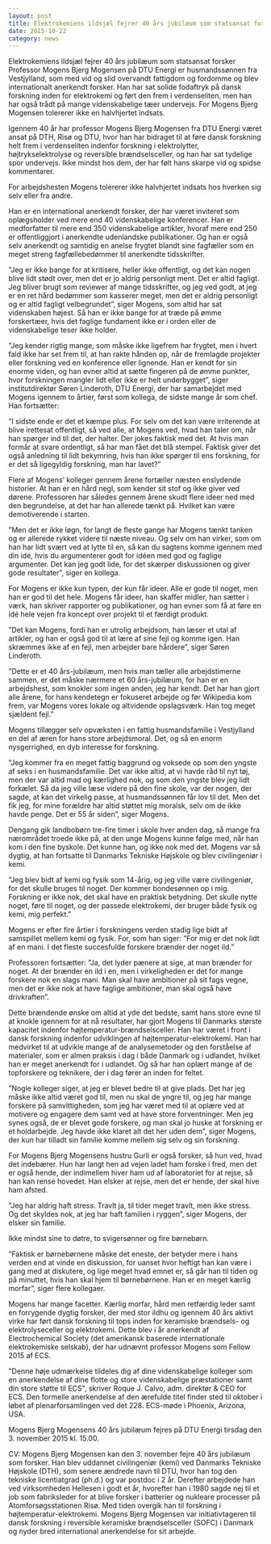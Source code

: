 ```yaml
---
layout: post
title: Elektrokemiens ildsjæl fejrer 40 års jubilæum som statsansat forsker
date: 2015-10-22
category: news
---
```


Elektrokemiens ildsjæl fejrer 40 års jubilæum som statsansat forsker
Professor Mogens Bjerg Mogensen på DTU Energi er husmandssønnen fra Vestjylland, som med vid og slid
overvandt fattigdom og fordomme og blev internationalt anerkendt forsker. Han har sat solide fodaftryk på dansk forskning inden for elektrokemi og ført den frem i verdenseliten, men han har også trådt på mange videnskabelige tæer undervejs. For Mogens Bjerg Mogensen tolererer ikke en halvhjertet indsats.

Igennem 40 år har professor Mogens Bjerg Mogensen fra DTU Energi været ansat på DTH, Risø og DTU,
hvor han har bidraget til at føre dansk forskning helt frem i verdenseliten indenfor forskning i elektrolytter, højtrykselektrolyse og reversible brændselsceller, og han har sat tydelige spor undervejs. Ikke mindst hos dem, der har følt hans skarpe vid og spidse kommentarer.

For arbejdshesten Mogens tolererer ikke halvhjertet indsats hos hverken sig selv eller fra andre.

Han er en international anerkendt forsker, der har været inviteret som oplægsholder ved mere end 40
videnskabelige konferencer. Han er medforfatter til mere end 350 videnskabelige artikler, hvoraf mere end 250 er offentliggjort i anerkendte udenlandske publikationer. Og han er også selv anerkendt og samtidig en anelse frygtet blandt sine fagfæller som en meget streng fagfællebedømmer til anerkendte tidsskrifter.

”Jeg er ikke bange for at kritisere, heller ikke offentligt, og det kan nogen blive lidt stødt over, men det er jo aldrig personligt ment. Det er altid fagligt. Jeg bliver brugt som reviewer af mange tidsskrifter, og jeg ved godt, at jeg er en ret hård bedømmer som kasserer meget, men det er aldrig personligt og er altid fagligt velbegrundet”, siger Mogens, som altid har sat videnskaben højest. Så han er ikke bange for at træde på ømme forskertæer, hvis det faglige fundament ikke er i orden eller de videnskabelige teser ikke holder.

”Jeg kender rigtig mange, som måske ikke ligefrem har frygtet, men i hvert fald ikke har set frem til, at han rakte hånden op, når de fremlagde projekter eller forskning ved en konference eller lignende. Han er kendt for sin enorme viden, og han evner altid at sætte fingeren på de ømme punkter, hvor forskningen mangler lidt eller ikke er helt underbygget”, siger institutdirektør Søren Linderoth, DTU Energi, der har samarbejdet med Mogens igennem to årtier, først som kollega, de sidste mange år som chef. Han fortsætter:

”I sidste ende er det et kæmpe plus. For selv om det kan være irriterende at blive irettesat offentligt, så ved alle, at Mogens ved, hvad han taler om, når han spørger ind til det, der halter. Der jokes faktisk med det. At hvis man formår at svare ordentligt, så har man fået det blå stempel. Faktisk giver det også anledning til lidt bekymring, hvis han ikke spørger til ens forskning, for er det så ligegyldig forskning, man har lavet?”

Flere af Mogens’ kolleger gennem årene fortæller næsten enslydende historier. At han er en hård negl, som kender sit stof og ikke giver ved dørene. Professoren har således gennem årene skudt flere ideer ned med den begrundelse, at det har han allerede tænkt på. Hvilket kan være demotiverende i starten.

”Men det er ikke løgn, for langt de fleste gange har Mogens tænkt tanken og er allerede rykket videre til næste niveau. Og selv om han virker, som om han har lidt svært ved at lytte til en, så kan du sagtens komme igennem med din idé, hvis du argumenterer godt for idéen med god og faglige argumenter. Det kan jeg godt lide, for det skærper diskussionen og giver gode resultater”, siger en kollega.

For Mogens er ikke kun typen, der kun får ideer. Alle er gode til noget, men han er god til det hele. Mogens får ideer, han skaffer midler, han sætter i værk, han skriver rapporter og publikationer, og han evner som få at føre en idé hele vejen fra koncept over projekt til et færdigt produkt.

”Det kan Mogens, fordi han er utrolig arbejdsom, han læser et utal af artikler, og han er også god til at lære af sine fejl og komme igen. Han skræmmes ikke af en fejl, men arbejder bare hårdere”, siger Søren Linderoth.

”Dette er et 40 års-jubilæum, men hvis man tæller alle arbejdstimerne sammen, er det måske nærmere et
60 års-jubilæum, for han er en arbejdshest, som knokler som ingen anden, jeg har kendt. Det har han gjort alle årene, for hans kendetegn er fokuseret arbejde og før Wikipedia kom frem, var Mogens vores lokale og altvidende opslagsværk. Han tog meget sjældent fejl.”

Mogens tillægger selv opvæksten i en fattig husmandsfamilie i Vestjylland en del af æren for hans store arbejdsmoral. Det, og så en enorm nysgerrighed, en dyb interesse for forskning.

”Jeg kommer fra en meget fattig baggrund og voksede op som den yngste af seks i en husmandsfamilie. Det var ikke altid, at vi havde råd til nyt tøj, men der var altid mad og kærlighed nok, og som den yngste blev jeg lidt forkælet. Så da jeg ville læse videre på den fine skole, var der nogen, der sagde, at kan det virkelig passe, at husmandssønnen får lov til det. Men det fik jeg, for mine forældre har altid støttet mig moralsk, selv om de ikke havde penge. Det er 55 år siden”, siger Mogens.

Dengang gik landbobørn tre-fire timer i skole hver anden dag, så mange fra nærområdet troede ikke på, at den unge Mogens kunne følge med, når han kom i den fine byskole. Det kunne han, og ikke nok med det. Mogens var så dygtig, at han fortsatte til Danmarks Tekniske Højskole og blev civilingeniør i kemi.

”Jeg blev bidt af kemi og fysik som 14-årig, og jeg ville være civilingeniør, for det skulle bruges til noget. Der kommer bondesønnen op i mig. Forskning er ikke nok, det skal have en praktisk betydning. Det skulle nytte noget, føre til noget, og der passede elektrokemi, der bruger både fysik og kemi, mig perfekt.”

Mogens er efter fire årtier i forskningens verden stadig lige bidt af samspillet mellem kemi og fysik. For, som han siger: ”For mig er det nok lidt af en mani. I det fleste succesfulde forskere brænder der noget ild.”

Professoren fortsætter: ”Ja, det lyder pænere at sige, at man brænder for noget. At der brænder en ild i en, men i virkeligheden er det for mange forskere nok en slags mani. Man skal have ambitioner på sit fags vegne, men det er ikke nok at have faglige ambitioner, man skal også have drivkraften”.

Dette brændende ønske om altid at yde det bedste, samt hans store evne til at knokle igennem for at nå resultater, har gjort Mogens til Danmarks største kapacitet indenfor højtemperatur-brændselsceller. Han har været i front i dansk forskning indenfor udviklingen af højtemperatur-elektrokemi. Han har medvirket til at udvikle mange af de analysemetoder og den forståelse af materialer, som er almen praksis i dag i både Danmark og i udlandet, hvilket han er meget anerkendt for i udlandet. Og så har han oplært mange af de topforskere og teknikere, der i dag fører an inden for feltet.

”Nogle kolleger siger, at jeg er blevet bedre til at give plads. Det har jeg måske ikke altid været god til, men nu skal de yngre til, og jeg har mange forskere på samvittigheden, som jeg har været med til at oplære ved at motivere og engagere dem samt ved at have store forventninger. Men jeg synes også, de er blevet gode forskere, og man skal jo huske at forskning er et holdarbejde. Jeg havde ikke klaret alt det her uden dem”, siger Mogens, der kun har tilladt sin familie komme mellem sig selv og sin forskning.

For Mogens Bjerg Mogensens hustru Gurli er også forsker, så hun ved, hvad det indebærer. Hun har langt hen ad vejen ladet ham forske i fred, men det er også hende, der indimellem hiver ham ud af laboratoriet for at rejse, så han kan rense hovedet. Han elsker at rejse, men det er hende, der skal hive ham afsted.

”Jeg har aldrig haft stress. Travlt ja, til tider meget travlt, men ikke stress. Og det skyldes nok, at jeg har haft familien i ryggen”, siger Mogens, der elsker sin familie.

Ikke mindst sine to døtre, to svigersønner og fire børnebørn.

”Faktisk er børnebørnene måske det eneste, der betyder mere i hans verden end at vinde en diskussion, for uanset hvor heftigt han kan være i gang med at diskutere, og lige meget hvad emnet er, så går han til tiden og på minuttet, hvis han skal hjem til børnebørnene. Han er en meget kærlig morfar”, siger flere kollegaer.

Mogens har mange facetter. Kærlig morfar, hård men retfærdig leder samt en forrygende dygtig forsker,
der med stor ildhu og igennem 40 års aktivt virke har ført dansk forskning til tops inden for keramiske brændsels- og elektrolyseceller og elektrokemi. Dette blev i år anerkendt af Electrochemical Society (det amerikansk baserede internationale elektrokemiske selskab), der har udnævnt professor Mogens som Fellow 2015 af ECS.

"Denne høje udmærkelse tildeles dig af dine videnskabelige kolleger som en anerkendelse af dine flotte og store videnskabelige præstationer samt din store støtte til ECS", skriver Roque J. Calvo, adm. direktør & CEO for ECS. Den formelle anerkendelse af den ærefulde titel finder sted til oktober i løbet af plenarforsamlingen ved det 228. ECS-møde i Phoenix, Arizona, USA.

Mogens Bjerg Mogensens 40 års jubilæum fejres på DTU Energi tirsdag den 3. november 2015 kl. 15.00.

CV:
Mogens Bjerg Mogensen kan den 3. november fejre 40 års jubilæum som forsker. Han blev uddannet
civilingeniør (kemi) ved Danmarks Tekniske Højskole (DTH), som senere ændrede navn til DTU, hvor han tog den tekniske licentiatgrad (ph.d.) og var postdoc i 2 år. Derefter arbejdede han ved virksomheden Hellesen i godt et år, hvorefter han i 1980 sagde nej til et job som fabriksleder for at blive forsker i batterier og nukleare processer på Atomforsøgsstationen Risø. Med tiden overgik han til forskning i højtemperatur-elektrokemi. Mogens Bjerg Mogensen var initiativtageren til dansk forskning i reversible keramiske brændselsceller (SOFC) i Danmark og nyder bred international anerkendelse for sit arbejde.
